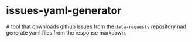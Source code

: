 # issues-yaml-generator

A tool that downloads github issues from the `data-requests` repository nad generate yaml files from the response markdown.